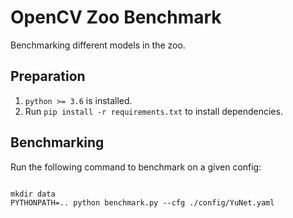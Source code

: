 # OpenCV Zoo Benchmark

Benchmarking different models in the zoo.

## Preparation

1. `python >= 3.6` is installed.
2. Run `pip install -r requirements.txt` to install dependencies.

## Benchmarking

Run the following command to benchmark on a given config:

```shell

mkdir data
PYTHONPATH=.. python benchmark.py --cfg ./config/YuNet.yaml
```